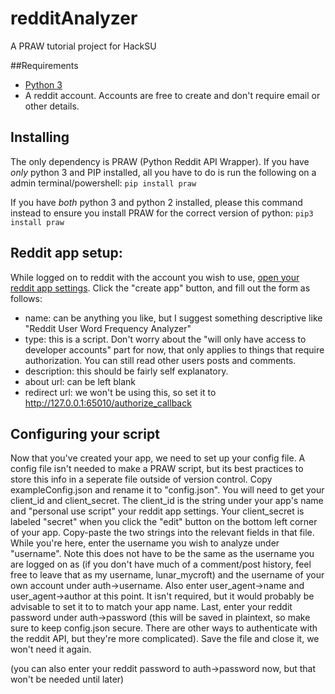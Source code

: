 # redditAnalyzer

A PRAW tutorial project for HackSU

##Requirements

- [Python 3](https://www.python.org/downloads/)
- A reddit account.  Accounts are free to create and don't require email or other details.  

## Installing 

The only dependency is PRAW (Python Reddit API Wrapper).  If you have _only_ python 3 and PIP installed, all you have to do is run the following on a admin terminal/powershell:
```pip install praw```

If you have _both_ python 3 and python 2 installed, please this command instead to ensure you install PRAW for the correct version of python:
```pip3 install praw```

## Reddit app setup:

While logged on to reddit with the account you wish to use, [open your reddit app settings](https://www.reddit.com/prefs/apps/).  Click the "create app" button, and fill out the form as follows:

- name: can be anything you like, but I suggest something descriptive like "Reddit User Word Frequency Analyzer"
- type: this is a script.  Don't worry about the "will only have access to developer accounts" part for now, that only applies to things that require authorization.  You can still read other users posts and comments.
- description: this should be fairly self explanatory.
- about url: can be left blank
- redirect url: we won't be using this, so set it to http://127.0.0.1:65010/authorize_callback

## Configuring your script
Now that you've created your app, we need to set up your config file.  A config file isn't needed to make a PRAW script, but its best practices to store this info in a seperate file outside of version control.  Copy exampleConfig.json and rename it to "config.json".  You will need to get your client_id and client_secret.  The client_id is the string under your app's name and "personal use script" your reddit app settings.  Your client_secret is labeled "secret" when you click the "edit" button on the bottom left corner of your app.  Copy-paste the two strings into the relevant fields in that file.  While you're here, enter the username you wish to analyze under "username".  Note this does not have to be the same as the username you are logged on as (if you don't have much of a comment/post history, feel free to leave that as my username, lunar_mycroft) and the username of your own account under auth->username.  Also enter user_agent->name and user_agent->author at this point.  It isn't required, but it would probably be advisable to set it to to match your app name.  Last, enter your reddit password under auth->password (this will be saved in plaintext, so make sure to keep config.json secure.  There are other ways to authenticate with the reddit API, but they're more complicated).  Save the file and close it, we won't need it again.

(you can also enter your reddit password to auth->password now, but that won't be needed until later)  